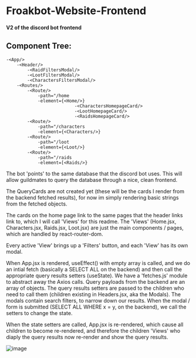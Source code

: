 # Froakbot-Website-Frontend

#### V2 of the discord bot frontend

## Component Tree:
```
-<App/>
    -<Header/>
        -<RaidFiltersModal/>
        -<LootFiltersModal/>
        -<CharactersFiltersModal/>
    -<Routes/>
        -<Route/>
            -path="/home
            -element={<Home/>}
                          -<CharactersHomepageCard/>
                          -<LootHomepageCard/>
                          -<RaidsHomepageCard/>
        -<Route/>
            -path="/characters
            -element={<Characters/>}
        -<Route/>
            -path="/loot
            -element={<Loot/>}
        -<Route/>
            -path="/raids
            -element=[<Raids/>}
```
The bot 'points' to the same database that the discord bot uses. This will allow guildmates to query the database through a nice, clean frontend.

The QueryCards are not created yet (these will be the cards I render from the backend fetched results), for now im simply rendering basic strings from the fetched objects.

The cards on the home page link to the same pages that the header links link to, which I will call 'Views' for this readme. The 'Views' (Home.jsx, Characters.jsx, Raids.jsx, Loot.jsx) are just the main components / pages, which are handled by react-router-dom.

Every active 'View' brings up a 'Filters' button, and each 'View' has its own modal.

When App.jsx is rendered, useEffect() with empty array is called, and we do an intial fetch (basically a SELECT ALL on the backend) and then call the appropriate query results setters (useState). We have a 'fetches.js' module to abstract away the Axios calls. Query payloads from the backend are an array of objects. The query results setters are passed to the children who need to call them (children existing in Headers.jsx, aka the Modals). The modals contain search filters, to narrow down our results. When the modal / form is submitted (SELECT ALL WHERE x = y, on the backend), we call the setters to change the state.

When the state setters are called, App.jsx is re-rendered, which cause all children to become re-rendered, and therefore the children 'Views' who diaply the query results now re-render and show the query results.


![image](https://github.com/hikemalliday/froakbot-website-frontend/assets/117792777/61e23bf1-26c5-47fe-a67a-f7917694e3fc)
